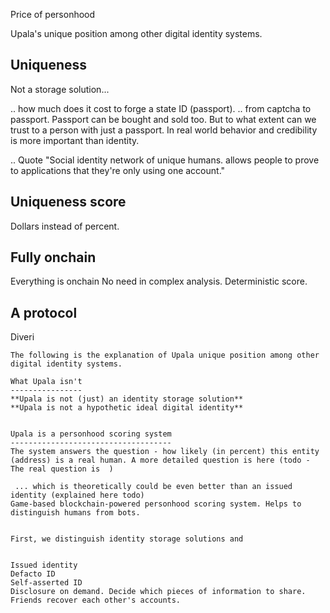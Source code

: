Price of personhood


Upala's unique position among other digital identity systems. 

## Uniqueness 
Not a storage solution...

.. how much does it cost to forge a state ID (passport). 
.. from captcha to passport. Passport can be bought and sold too. But to what extent can we trust to a person with just a passport. In real world behavior and credibility is more important than identity. 

.. Quote "Social identity network of unique humans. allows people to prove to applications that they're only using one account."

## Uniqueness score
Dollars instead of percent. 

## Fully onchain
Everything is onchain 
No need in complex analysis. Deterministic score. 

## A protocol
Diveri

    The following is the explanation of Upala unique position among other digital identity systems. 
    
    What Upala isn't
    ----------------
    **Upala is not (just) an identity storage solution**
    **Upala is not a hypothetic ideal digital identity**


    Upala is a personhood scoring system
    ------------------------------------
    The system answers the question - how likely (in percent) this entity (address) is a real human. A more detailed question is here (todo - The real question is  )

     ... which is theoretically could be even better than an issued identity (explained here todo)
    Game-based blockchain-powered personhood scoring system. Helps to distinguish humans from bots.


    First, we distinguish identity storage solutions and


    Issued identity
    Defacto ID
    Self-asserted ID
    Disclosure on demand. Decide which pieces of information to share.
    Friends recover each other's accounts. 
